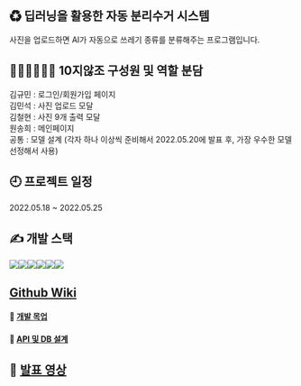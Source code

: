 ## ♻ 딥러닝을 활용한 자동 분리수거 시스템
사진을 업로드하면 AI가 자동으로 쓰레기 종류를 분류해주는 프로그램입니다. 

## 🤦🏻‍♂️🤦🏻‍♀️ 10지않조 구성원 및 역할 분담
김규민 : 로그인/회원가입 페이지<br>
김민석 : 사진 업로드 모달<br>
김철현 : 사진 9개 출력 모달<br>
원송희 : 메인페이지<br>
공통 : 모델 설계 (각자 하나 이상씩 준비해서 2022.05.20에 발표 후, 가장 우수한 모델 선정해서 사용)

## 🕘 프로젝트 일정
2022.05.18 ~ 2022.05.25

## ✍ 개발 스택
<div style="display:flex;">
    <img src="https://img.shields.io/badge/html5-E34F26?style=for-the-badge&logo=html5&logoColor=white"> 
    <img src="https://img.shields.io/badge/css-1572B6?style=for-the-badge&logo=css3&logoColor=white">
    <img src="https://img.shields.io/badge/javascript-F7DF1E?style=for-the-badge&logo=javascript&logoColor=black">
    <img src="https://img.shields.io/badge/python-3776AB?style=for-the-badge&logo=python&logoColor=white">
    <img src="https://img.shields.io/badge/flask-000000?style=for-the-badge&logo=flask&logoColor=white">
    <img src="https://img.shields.io/badge/mongoDB-47A248?style=for-the-badge&logo=MongoDB&logoColor=white">
</div>

## <a href="https://github.com/NotEasyTeam/Recycle-frontend/wiki">Github Wiki</a>

#### 🔨 <a href="https://docs.google.com/presentation/d/1ILz_hCpGhEqjjYUBSzA4PlCCpyT19AfUJDznsRecDr8/edit?usp=sharing">개발 목업</a>
#### 📕 <a href="https://docs.google.com/spreadsheets/d/1u2awAMkEIl7eGeQn5O7iANxGBe3wZ578TkSjS4y5MwY/edit?usp=sharing">API 및 DB 설계</a>

## 📢 <a href="https://github.com/NotEasyTeam/Recycle-frontend/wiki">발표 영상</a>


